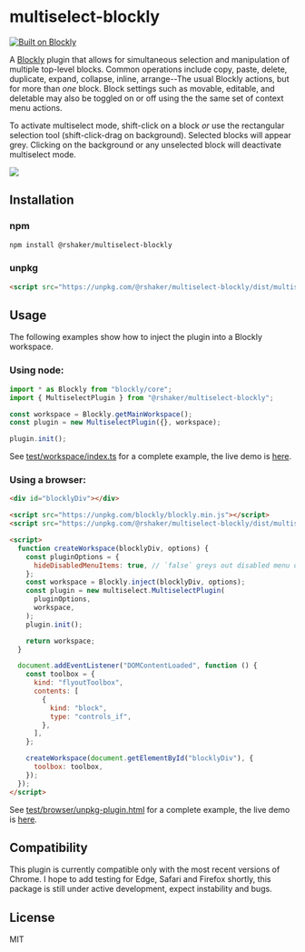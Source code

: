 
# multiselect-blockly 

[![Built on Blockly](https://tinyurl.com/built-on-blockly)](https://github.com/google/blockly)

A [Blockly](https://www.npmjs.com/package/blockly) plugin that allows for simultaneous selection and manipulation of multiple top-level blocks. Common operations include copy, paste, delete, duplicate, expand, collapse, inline, arrange--The usual Blockly actions, but for more than *one* block. Block settings such as movable, editable, and deletable may also be toggled on or off using the the same set of context menu actions.

To activate multiselect mode, shift-click on a block *or* use the rectangular selection tool (shift-click-drag on background). Selected blocks will appear grey. Clicking on the background or any unselected block will deactivate multiselect mode.

<img src="https://gist.github.com/assets/448495/89b6415c-ba35-49b4-894d-f4f13871f8f7">

## Installation

### npm
```bash
npm install @rshaker/multiselect-blockly
```

### unpkg
```html
<script src="https://unpkg.com/@rshaker/multiselect-blockly/dist/multiselect.js"></script>
```

## Usage

The following examples show how to inject the plugin into a Blockly workspace.

### Using node:

```js
import * as Blockly from "blockly/core";
import { MultiselectPlugin } from "@rshaker/multiselect-blockly";

const workspace = Blockly.getMainWorkspace();
const plugin = new MultiselectPlugin({}, workspace);

plugin.init();
```

See [test/workspace/index.ts](https://github.com/rshaker/multiselect-blockly/blob/main/test/workspace/index.ts) for a complete example, the live demo is [here](https://rshaker.github.io/multiselect-blockly/test/workspace).

### Using a browser:

```html
<div id="blocklyDiv"></div>

<script src="https://unpkg.com/blockly/blockly.min.js"></script>
<script src="https://unpkg.com/@rshaker/multiselect-blockly/dist/multiselect.js"></script>

<script>
  function createWorkspace(blocklyDiv, options) {
    const pluginOptions = {
      hideDisabledMenuItems: true, // `false` greys out disabled menu options, `true` hides them
    };
    const workspace = Blockly.inject(blocklyDiv, options);
    const plugin = new multiselect.MultiselectPlugin(
      pluginOptions,
      workspace,
    );
    plugin.init();

    return workspace;
  }

  document.addEventListener("DOMContentLoaded", function () {
    const toolbox = {
      kind: "flyoutToolbox",
      contents: [
        {
          kind: "block",
          type: "controls_if",
        },
      ],
    };

    createWorkspace(document.getElementById("blocklyDiv"), {
      toolbox: toolbox,
    });
  });
</script>
```
See [test/browser/unpkg-plugin.html](https://github.com/rshaker/multiselect-blockly/blob/main/test/browser/unpkg-plugin.html) for a complete example, the live demo is <a href="https://rshaker.github.io/multiselect-blockly/test/browser/unpkg-plugin.html">here</a>.

## Compatibility

This plugin is currently compatible only with the most recent versions of Chrome. I hope to add testing for Edge, Safari and Firefox shortly, this package is still under active development, expect instability and bugs.

## License
MIT


